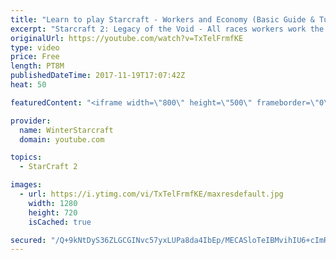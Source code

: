 ```yaml
---
title: "Learn to play Starcraft - Workers and Economy (Basic Guide & Tutorial)"
excerpt: "Starcraft 2: Legacy of the Void - All races workers work the same (mule notwithstanding!)  Wiki on mining: http://wiki.teamliquid.net/starcraft2/Mining_Minerals"
originalUrl: https://youtube.com/watch?v=TxTelFrmfKE
type: video
price: Free
length: PT8M
publishedDateTime: 2017-11-19T17:07:42Z
heat: 50

featuredContent: "<iframe width=\"800\" height=\"500\" frameborder=\"0\" src=\"https://www.youtube.com/embed/TxTelFrmfKE\" allow=\"accelerometer; autoplay; encrypted-media; gyroscope; picture-in-picture\" allowfullscreen></iframe>"

provider:
  name: WinterStarcraft
  domain: youtube.com

topics:
  - StarCraft 2

images:
  - url: https://i.ytimg.com/vi/TxTelFrmfKE/maxresdefault.jpg
    width: 1280
    height: 720
    isCached: true

secured: "/Q+9kNtDyS36ZLGCGINvc57yxLUPa8da4IbEp/MECASloTeIBMvihIU6+cImRevXkzYypu1FsQk50XiIw0yeSl3jtY2SP8+HDcjL5WUftFyQVq9yN/uEtxUxaree9/oMTPNSVCsdV3HX5vTu9Mpughu1n0Zwvop1Zi45gAW+DnDW9fmk7a1KG1eHk5gUd2cqYly8OJ6XQx9ZYlNvl470/K6Qc7ynhMKM23Zv/8690+haFgy2yUlmKfnpyx0gnXmgqYw3V2VcjttIRvH1I5znWMAuPruCwLAdTomFLokmGhpYxrE7YEFzobafbf4ZStI5xNKfqyvUDEv1y1xZqDo601le8rXYcDyBIpmxQuBp7TBJ2zAFtKUlZIs0f0ta/JQzYptDCYloSsuvANxLodChNkCI2uIJioNVa4qYq9MkXX0=;VcQV6nhE6Ht3uWNY+PsObw=="
---
```


